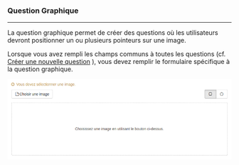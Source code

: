 ### Question Graphique

---

La question graphique permet de créer des questions où les utilisateurs devront positionner un ou plusieurs pointeurs sur une image.

  
Lorsque vous avez rempli les champs communs à toutes les questions \(cf. [Créer une nouvelle question](create_new_question.md) \), vous devez remplir le formulaire spécifique à la question graphique.

![](images/quiz-fig50.png)



